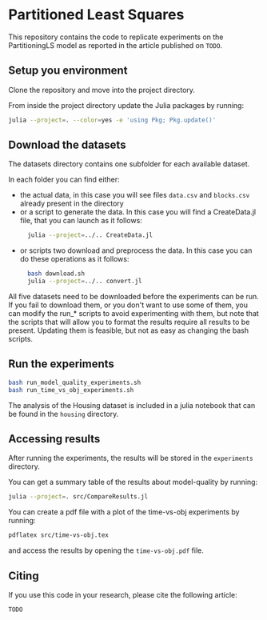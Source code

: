 # Partitioned Least Squares

This repository contains the code to replicate experiments on the PartitioningLS model
as reported in the article published on ```TODO```.

## Setup you environment

Clone the repository and move into the project directory.

From inside the project directory update the Julia packages by running:

```bash
julia --project=. --color=yes -e 'using Pkg; Pkg.update()'
```

## Download the datasets

The datasets directory contains one subfolder for each available dataset.

In each folder you can find either:
- the actual data, in this case you will see files `data.csv` and `blocks.csv` already present in the directory
- or a script to generate the data. In this case you will find a CreateData.jl file, that you can launch as it follows:
  ```bash
    julia --project=../.. CreateData.jl
  ```
- or scripts two download and preprocess the data. In this case you can do these operations as it follows:
  ```bash
    bash download.sh
    julia --project=../.. convert.jl 
  ```

All five datasets need to be downloaded before the experiments can be run. If you fail to download them, or you
don't want to use some of them, you can modify the run_* scripts to avoid experimenting with them, but note that
the scripts that will allow you to format the results require all results to be present. Updating them is feasible,
but not as easy as changing the bash scripts.

## Run the experiments

```bash
bash run_model_quality_experiments.sh
bash run_time_vs_obj_experiments.sh
```

The analysis of the Housing dataset is included in a julia notebook that can be found in the `housing` directory.

## Accessing results

After running the experiments, the results will be stored in the `experiments` directory.

You can get a summary table of the results about model-quality by running:

```bash
julia --project=. src/CompareResults.jl
```

You can create a pdf file with a plot of the time-vs-obj experiments by running:

```bash
pdflatex src/time-vs-obj.tex
```

and access the results by opening the `time-vs-obj.pdf` file.

## Citing

If you use this code in your research, please cite the following article:

```
TODO
```
